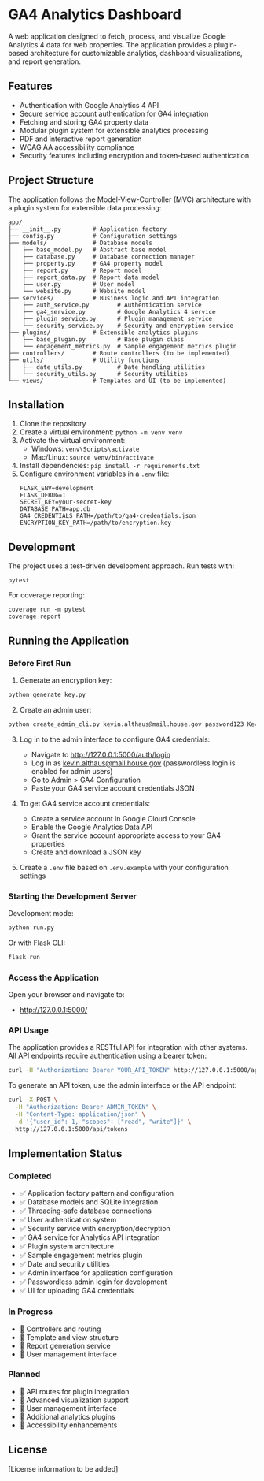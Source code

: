 # GA4 Analytics Dashboard

A web application designed to fetch, process, and visualize Google Analytics 4 data for web properties. The application provides a plugin-based architecture for customizable analytics, dashboard visualizations, and report generation.

## Features

- Authentication with Google Analytics 4 API
- Secure service account authentication for GA4 integration
- Fetching and storing GA4 property data
- Modular plugin system for extensible analytics processing
- PDF and interactive report generation
- WCAG AA accessibility compliance
- Security features including encryption and token-based authentication

## Project Structure

The application follows the Model-View-Controller (MVC) architecture with a plugin system for extensible data processing:

```
app/
├── __init__.py         # Application factory
├── config.py           # Configuration settings
├── models/             # Database models
│   ├── base_model.py   # Abstract base model
│   ├── database.py     # Database connection manager
│   ├── property.py     # GA4 property model
│   ├── report.py       # Report model
│   ├── report_data.py  # Report data model
│   ├── user.py         # User model
│   └── website.py      # Website model
├── services/           # Business logic and API integration
│   ├── auth_service.py        # Authentication service
│   ├── ga4_service.py         # Google Analytics 4 service
│   ├── plugin_service.py      # Plugin management service
│   └── security_service.py    # Security and encryption service
├── plugins/            # Extensible analytics plugins
│   ├── base_plugin.py         # Base plugin class
│   └── engagement_metrics.py  # Sample engagement metrics plugin
├── controllers/        # Route controllers (to be implemented)
├── utils/              # Utility functions
│   ├── date_utils.py          # Date handling utilities
│   └── security_utils.py      # Security utilities
└── views/              # Templates and UI (to be implemented)
```

## Installation

1. Clone the repository
2. Create a virtual environment: `python -m venv venv`
3. Activate the virtual environment:
   - Windows: `venv\Scripts\activate`
   - Mac/Linux: `source venv/bin/activate`
4. Install dependencies: `pip install -r requirements.txt`
5. Configure environment variables in a `.env` file:
   ```
   FLASK_ENV=development
   FLASK_DEBUG=1
   SECRET_KEY=your-secret-key
   DATABASE_PATH=app.db
   GA4_CREDENTIALS_PATH=/path/to/ga4-credentials.json
   ENCRYPTION_KEY_PATH=/path/to/encryption.key
   ```

## Development

The project uses a test-driven development approach. Run tests with:

```
pytest
```

For coverage reporting:

```
coverage run -m pytest
coverage report
```

## Running the Application

### Before First Run

1. Generate an encryption key:

```bash
python generate_key.py
```

2. Create an admin user:

```bash
python create_admin_cli.py kevin.althaus@mail.house.gov password123 Kevin Althaus
```

3. Log in to the admin interface to configure GA4 credentials:
   - Navigate to http://127.0.0.1:5000/auth/login
   - Log in as kevin.althaus@mail.house.gov (passwordless login is enabled for admin users)
   - Go to Admin > GA4 Configuration
   - Paste your GA4 service account credentials JSON

4. To get GA4 service account credentials:
   - Create a service account in Google Cloud Console
   - Enable the Google Analytics Data API
   - Grant the service account appropriate access to your GA4 properties
   - Create and download a JSON key

5. Create a `.env` file based on `.env.example` with your configuration settings

### Starting the Development Server

Development mode:

```bash
python run.py
```

Or with Flask CLI:

```bash
flask run
```

### Access the Application

Open your browser and navigate to:
- http://127.0.0.1:5000/

### API Usage

The application provides a RESTful API for integration with other systems. All API endpoints require authentication using a bearer token:

```bash
curl -H "Authorization: Bearer YOUR_API_TOKEN" http://127.0.0.1:5000/api/properties
```

To generate an API token, use the admin interface or the API endpoint:

```bash
curl -X POST \
  -H "Authorization: Bearer ADMIN_TOKEN" \
  -H "Content-Type: application/json" \
  -d '{"user_id": 1, "scopes": ["read", "write"]}' \
  http://127.0.0.1:5000/api/tokens
```

## Implementation Status

### Completed
- ✅ Application factory pattern and configuration
- ✅ Database models and SQLite integration
- ✅ Threading-safe database connections
- ✅ User authentication system
- ✅ Security service with encryption/decryption
- ✅ GA4 service for Analytics API integration
- ✅ Plugin system architecture
- ✅ Sample engagement metrics plugin
- ✅ Date and security utilities
- ✅ Admin interface for application configuration
- ✅ Passwordless admin login for development
- ✅ UI for uploading GA4 credentials

### In Progress
- 🔄 Controllers and routing
- 🔄 Template and view structure
- 🔄 Report generation service
- 🔄 User management interface

### Planned
- 📅 API routes for plugin integration
- 📅 Advanced visualization support
- 📅 User management interface
- 📅 Additional analytics plugins
- 📅 Accessibility enhancements

## License

[License information to be added]